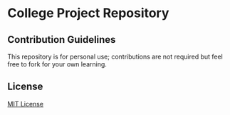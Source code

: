 # College Project Repository

## Contribution Guidelines
This repository is for personal use; contributions are not required but feel free to fork for your own learning.

## License
[MIT License](LICENSE)
